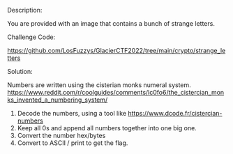 Description:

You are provided with an image that contains a bunch of strange letters.

Challenge Code:

https://github.com/LosFuzzys/GlacierCTF2022/tree/main/crypto/strange_letters

Solution:

Numbers are written using the cisterian monks numeral system. 
https://www.reddit.com/r/coolguides/comments/lc0fo6/the_cistercian_monks_invented_a_numbering_system/

1. Decode the numbers, using a tool like https://www.dcode.fr/cistercian-numbers
2. Keep all 0s and append all numbers together into one big one.
3. Convert the number hex/bytes
4. Convert to ASCII / print to get the flag.
